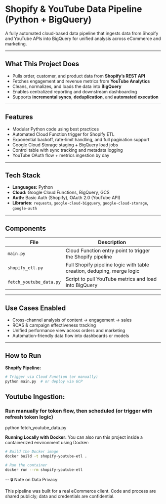 # Shopify & YouTube Data Pipeline (Python + BigQuery)

A fully automated cloud-based data pipeline that ingests data from Shopify and YouTube APIs into BigQuery for unified analysis across eCommerce and marketing.

---

## What This Project Does

- Pulls order, customer, and product data from **Shopify’s REST API**
- Fetches engagement and revenue metrics from **YouTube Analytics**
- Cleans, normalizes, and loads the data into **BigQuery**
- Enables centralized reporting and downstream dashboarding
- Supports **incremental syncs**, **deduplication**, and **automated execution**

---

## Features

- Modular Python code using best practices
- Automated Cloud Function trigger for Shopify ETL
- Exponential backoff, rate-limit handling, and full pagination support
- Google Cloud Storage staging + BigQuery load jobs
- Control table with sync tracking and metadata logging
- YouTube OAuth flow + metrics ingestion by day

---

## Tech Stack

- **Languages:** Python  
- **Cloud:** Google Cloud Functions, BigQuery, GCS  
- **Auth:** Basic Auth (Shopify), OAuth 2.0 (YouTube API)  
- **Libraries:** `requests`, `google-cloud-bigquery`, `google-cloud-storage`, `google-auth`

---

## Components

| File                  | Description |
|-----------------------|-------------|
| `main.py`             | Cloud Function entry point to trigger the Shopify pipeline |
| `shopify_etl.py`      | Full Shopify pipeline logic with table creation, deduping, merge logic |
| `fetch_youtube_data.py` | Script to pull YouTube metrics and load into BigQuery |

---

## Use Cases Enabled

- Cross-channel analysis of content → engagement → sales  
- ROAS & campaign effectiveness tracking  
- Unified performance view across orders and marketing  
- Automation-friendly data flow into dashboards or models

---

## How to Run

**Shopify Pipeline:**
```bash
# Trigger via Cloud Function (or manually)
python main.py  # or deploy via GCP
```

## **Youtube Ingestion:**
### Run manually for token flow, then scheduled (or trigger with refresh token logic)
python fetch_youtube_data.py

**Running Locally with Docker:**
You can also run this project inside a containerized environment using Docker:
```bash
# Build the Docker image
docker build -t shopify-youtube-etl .

# Run the container
docker run --rm shopify-youtube-etl
```

--
🔒 Note on Data Privacy

This pipeline was built for a real eCommerce client. Code and process are shared publicly; data and credentials are confidential.